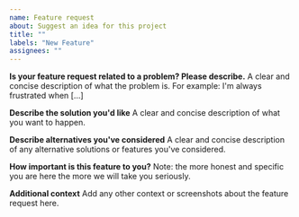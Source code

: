```yaml
---
name: Feature request
about: Suggest an idea for this project
title: ""
labels: "New Feature"
assignees: ""
---
```


**Is your feature request related to a problem? Please describe.**
A clear and concise description of what the problem is. For example: I'm always frustrated when [...]

**Describe the solution you'd like**
A clear and concise description of what you want to happen.

**Describe alternatives you've considered**
A clear and concise description of any alternative solutions or features you've considered.

**How important is this feature to you?**
Note: the more honest and specific you are here the more we will take you seriously.

**Additional context**
Add any other context or screenshots about the feature request here.
